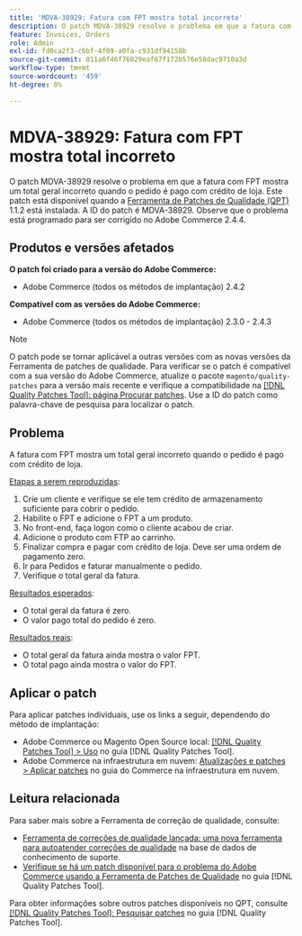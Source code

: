 ```yaml
---
title: 'MDVA-38929: Fatura com FPT mostra total incorreto'
description: O patch MDVA-38929 resolve o problema em que a fatura com FPT mostra um total geral incorreto quando o pedido é pago com crédito de loja. Este patch está disponível quando a [Ferramenta de correções de qualidade (QPT)](https://experienceleague.adobe.com/pt-br/docs/commerce-operations/tools/quality-patches-tool/quality-patches-tool-to-self-serve-quality-patches) 1.1.2 está instalada. A ID do patch é MDVA-38929. Observe que o problema está programado para ser corrigido no Adobe Commerce 2.4.4.
feature: Invoices, Orders
role: Admin
exl-id: fd0ca2f3-c6bf-4f09-a0fa-c931df94158b
source-git-commit: 011a6f46f76029eaf67f172b576e58dac9710a3d
workflow-type: tm+mt
source-wordcount: '459'
ht-degree: 0%

---
```


# MDVA-38929: Fatura com FPT mostra total incorreto

O patch MDVA-38929 resolve o problema em que a fatura com FPT mostra um total geral incorreto quando o pedido é pago com crédito de loja. Este patch está disponível quando a [Ferramenta de Patches de Qualidade (QPT)](https://experienceleague.adobe.com/pt-br/docs/commerce-operations/tools/quality-patches-tool/quality-patches-tool-to-self-serve-quality-patches) 1.1.2 está instalada. A ID do patch é MDVA-38929. Observe que o problema está programado para ser corrigido no Adobe Commerce 2.4.4.

## Produtos e versões afetados

**O patch foi criado para a versão do Adobe Commerce:**

* Adobe Commerce (todos os métodos de implantação) 2.4.2

**Compatível com as versões do Adobe Commerce:**

* Adobe Commerce (todos os métodos de implantação) 2.3.0 - 2.4.3

>[!NOTE]
>
>O patch pode se tornar aplicável a outras versões com as novas versões da Ferramenta de patches de qualidade. Para verificar se o patch é compatível com a sua versão do Adobe Commerce, atualize o pacote `magento/quality-patches` para a versão mais recente e verifique a compatibilidade na [[!DNL Quality Patches Tool]: página Procurar patches](https://experienceleague.adobe.com/pt-br/docs/commerce-operations/tools/quality-patches-tool/quality-patches-tool-to-self-serve-quality-patches). Use a ID do patch como palavra-chave de pesquisa para localizar o patch.

## Problema

A fatura com FPT mostra um total geral incorreto quando o pedido é pago com crédito de loja.

<u>Etapas a serem reproduzidas</u>:

1. Crie um cliente e verifique se ele tem crédito de armazenamento suficiente para cobrir o pedido.
1. Habilite o FPT e adicione o FPT a um produto.
1. No front-end, faça logon como o cliente acabou de criar.
1. Adicione o produto com FTP ao carrinho.
1. Finalizar compra e pagar com crédito de loja. Deve ser uma ordem de pagamento zero.
1. Ir para Pedidos e faturar manualmente o pedido.
1. Verifique o total geral da fatura.

<u>Resultados esperados</u>:

* O total geral da fatura é zero.
* O valor pago total do pedido é zero.

<u>Resultados reais</u>:

* O total geral da fatura ainda mostra o valor FPT.
* O total pago ainda mostra o valor do FPT.

## Aplicar o patch

Para aplicar patches individuais, use os links a seguir, dependendo do método de implantação:

* Adobe Commerce ou Magento Open Source local: [[!DNL Quality Patches Tool] > Uso](/help/tools/quality-patches-tool/usage.md) no guia [!DNL Quality Patches Tool].
* Adobe Commerce na infraestrutura em nuvem: [Atualizações e patches > Aplicar patches](https://experienceleague.adobe.com/docs/commerce-cloud-service/user-guide/develop/upgrade/apply-patches.html?lang=pt-BR) no guia do Commerce na infraestrutura em nuvem.

## Leitura relacionada

Para saber mais sobre a Ferramenta de correção de qualidade, consulte:

* [Ferramenta de correções de qualidade lançada: uma nova ferramenta para autoatender correções de qualidade](https://experienceleague.adobe.com/pt-br/docs/commerce-operations/tools/quality-patches-tool/quality-patches-tool-to-self-serve-quality-patches) na base de dados de conhecimento de suporte.
* [Verifique se há um patch disponível para o problema do Adobe Commerce usando a Ferramenta de Patches de Qualidade](/help/tools/quality-patches-tool/patches-available-in-qpt/check-patch-for-magento-issue-with-magento-quality-patches.md) no guia [!DNL Quality Patches Tool].

Para obter informações sobre outros patches disponíveis no QPT, consulte [[!DNL Quality Patches Tool]: Pesquisar patches](https://experienceleague.adobe.com/tools/commerce-quality-patches/index.html?lang=pt-BR) no guia [!DNL Quality Patches Tool].

